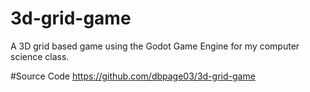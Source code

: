 # 3d-grid-game
A 3D grid based game using the Godot Game Engine for my computer science class.


#Source Code https://github.com/dbpage03/3d-grid-game